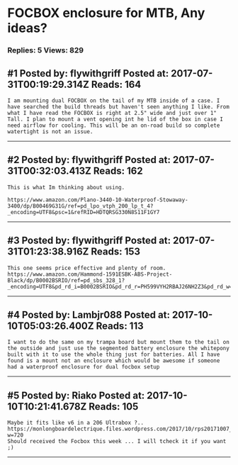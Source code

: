 # FOCBOX enclosure for MTB, Any ideas?

### Replies: 5 Views: 829

## \#1 Posted by: flywithgriff Posted at: 2017-07-31T00:19:29.314Z Reads: 164

```
I am mounting dual FOCBOX on the tail of my MTB inside of a case. I have searched the build threads but haven't seen anything I like. From what I have read the FOCBOX is right at 2.5" wide and just over 1" Tall. I plan to mount a vent opening int he lid of the box in case I need airflow for cooling. This will be an on-road build so complete watertight is not an issue.
```

---
## \#2 Posted by: flywithgriff Posted at: 2017-07-31T00:32:03.413Z Reads: 162

```
This is what Im thinking about using.

https://www.amazon.com/Plano-3440-10-Waterproof-Stowaway-3400/dp/B00469G31G/ref=pd_lpo_vtph_200_lp_t_4?_encoding=UTF8&psc=1&refRID=HDTQRSG330N8S11F1GY7
```

---
## \#3 Posted by: flywithgriff Posted at: 2017-07-31T01:23:38.916Z Reads: 153

```
This one seems price effective and plenty of room.
https://www.amazon.com/Hammond-1591ESBK-ABS-Project-Black/dp/B0002BSRIO/ref=pd_sbs_328_1?_encoding=UTF8&pd_rd_i=B0002BSRIO&pd_rd_r=PH599VYH2RBAJ26NH2Z3&pd_rd_w=kjps4&pd_rd_wg=hES6Z&refRID=PH599VYH2RBAJ26NH2Z3&th=1
```

---
## \#4 Posted by: Lambjr088 Posted at: 2017-10-10T05:03:26.400Z Reads: 113

```
I want to do the same on my trampa board but mount them to the tail on the outside and just use the segmented battery enclosure the whitepony built with it to use the whole thing just for batteries. All I have found is a mount not an enclosure which would be awesome if someone had a waterproof enclosure for dual focbox setup
```

---
## \#5 Posted by: Riako Posted at: 2017-10-10T10:21:41.678Z Reads: 105

```
Maybe it fits like v6 in a 206 Ultrabox ?..
https://monlongboardelectrique.files.wordpress.com/2017/10/rps20171007_133018.jpg?w=720
Should received the Focbox this week ... I will tcheck it if you want ;)
```

---
